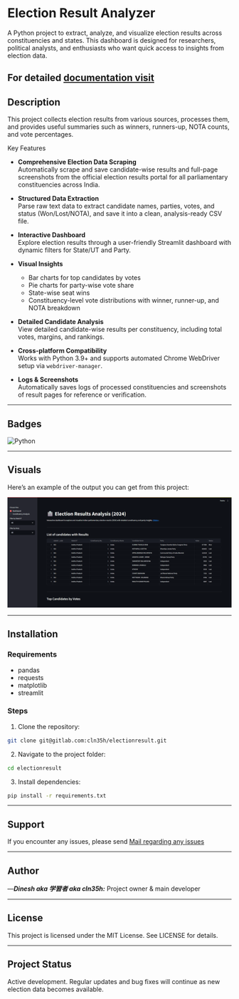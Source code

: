 # Election Result Analyzer

A Python project to extract, analyze, and visualize election results across constituencies and states. This dashboard is designed for researchers, political analysts, and enthusiasts who want quick access to insights from election data.

For detailed [documentation visit](https://cln35h.in/documentation/election-results-dashboard)
---

## Description

This project collects election results from various sources, processes them, and provides useful summaries such as winners, runners-up, NOTA counts, and vote percentages.  

Key Features

- **Comprehensive Election Data Scraping**  
  Automatically scrape and save candidate-wise results and full-page screenshots from the official election results portal for all parliamentary constituencies across India.

- **Structured Data Extraction**  
  Parse raw text data to extract candidate names, parties, votes, and status (Won/Lost/NOTA), and save it into a clean, analysis-ready CSV file.

- **Interactive Dashboard**  
  Explore election results through a user-friendly Streamlit dashboard with dynamic filters for State/UT and Party.

- **Visual Insights**  
  - Bar charts for top candidates by votes  
  - Pie charts for party-wise vote share  
  - State-wise seat wins  
  - Constituency-level vote distributions with winner, runner-up, and NOTA breakdown

- **Detailed Candidate Analysis**  
  View detailed candidate-wise results per constituency, including total votes, margins, and rankings.

- **Cross-platform Compatibility**  
  Works with Python 3.9+ and supports automated Chrome WebDriver setup via `webdriver-manager`.

- **Logs & Screenshots**  
  Automatically saves logs of processed constituencies and screenshots of result pages for reference or verification.

---

## Badges

![Python](https://img.shields.io/badge/python-3.10-blue)

---

## Visuals

Here’s an example of the output you can get from this project:

![Dashboard Screenshot](example-screenshots/dashboard.png)  


---

## Installation

### Requirements
- pandas
- requests
- matplotlib
- streamlit

### Steps
1. Clone the repository:
```bash
git clone git@gitlab.com:cln35h/electionresult.git

```

2.  Navigate to the project folder:
    

```bash
cd electionresult

```

3.  Install dependencies:
    

```bash
pip install -r requirements.txt

```


----------

## Support

If you encounter any issues, please send [Mail regarding any issues](mailto:journal.cln35h@gmail.com)

----------


## Author

 —***Dinesh aka 学習者 aka cln35h:*** Project owner & main developer


----------

## License

This project is licensed under the MIT License. See LICENSE for details.

----------

## Project Status

Active development. Regular updates and bug fixes will continue as new election data becomes available.
